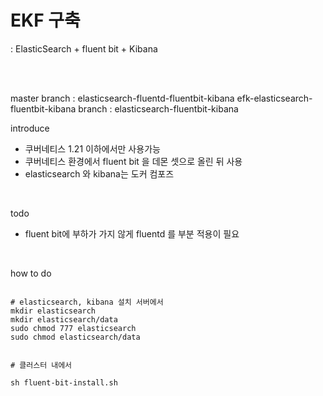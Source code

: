 # EKF 구축 
: ElasticSearch + fluent bit + Kibana

<br>
<br>

master branch : elasticsearch-fluentd-fluentbit-kibana
efk-elasticsearch-fluentbit-kibana branch : elasticsearch-fluentbit-kibana

introduce

* 쿠버네티스 1.21 이하에서만 사용가능 
* 쿠버네티스 환경에서 fluent bit 을 데몬 셋으로 올린 뒤 사용
* elasticsearch 와 kibana는 도커 컴포즈

<br>

todo
* fluent bit에 부하가 가지 않게 fluentd 를 부분 적용이 필요

<br>

how to do
```

# elasticsearch, kibana 설치 서버에서
mkdir elasticsearch
mkdir elasticsearch/data
sudo chmod 777 elasticsearch
sudo chmod elasticsearch/data


# 클러스터 내에서

sh fluent-bit-install.sh


```
